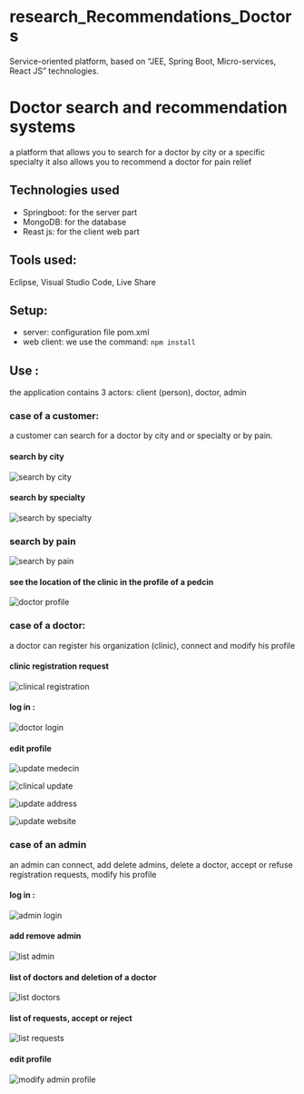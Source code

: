 # research_Recommendations_Doctors
Service-oriented platform, based on “JEE, Spring Boot, Micro-services, React JS” technologies.

# Doctor search and recommendation systems
a platform that allows you to search for a doctor by city or a specific specialty
it also allows you to recommend a doctor for pain relief
  
## Technologies used
* Springboot: for the server part
* MongoDB: for the database
* Reast js: for the client web part
  

## Tools used:
Eclipse, Visual Studio Code, Live Share
  
## Setup:
* server: configuration file pom.xml
* web client: we use the command: `npm install`
  
## Use :
  
the application contains 3 actors: client (person), doctor, admin
### case of a customer:
  
a customer can search for a doctor by city and or specialty or by pain.
  
#### search by city
  
![search by city](/Images/client/recherche%20par%20ville.bmp)
  
#### search by specialty
  
![search by specialty](/Images/client/recherche%20par%20spécialité.bmp)
  
### search by pain
  
![search by pain](/Images/client/recherche%20par%20douleurs.bmp)
  
#### see the location of the clinic in the profile of a pedcin
  
![doctor profile](/Images/client/Profil%20medecin.bmp)
  
### case of a doctor:
a doctor can register his organization (clinic), connect and modify his profile
  
#### clinic registration request
  
![clinical registration](/Images/medecin/inscription%20clinique.bmp)
  
#### log in :
  
![doctor login](/Images/medecin/login%20medecin.bmp)
  
#### edit profile
  
![update medecin](/Images/medecin/modification%20profil%20medecin.bmp)
  
![clinical update](/Images/medecin/modification%20Clinique.bmp)
  
![update address](/Images/medecin/modification%20Adress.bmp)
  
![update website](/Images/medecin/modification%20WebSite.bmp)
  
### case of an admin
an admin can connect, add delete admins, delete a doctor, accept or refuse registration requests, modify his profile
  
#### log in :

![admin login](/Images/admin/login%20admin.bmp)
  
#### add remove admin
  
![list admin](/Images/admin/liste%20create%20admin.bmp)
  
#### list of doctors and deletion of a doctor
  
![list doctors](/Images/admin/Liste%20medecin%20suppression.bmp)
  
#### list of requests, accept or reject
  
![list requests](/Images/admin/liste%20demande%20accepter%20rejeter.bmp)
  
#### edit profile
  
![modify admin profile](/Images/admin/modification%20profil%20admin.bmp) 
